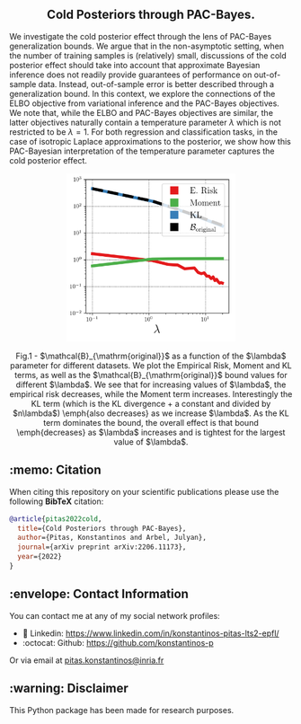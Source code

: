 <h2 align="center">Cold Posteriors through PAC-Bayes.</h2>

We investigate the cold posterior effect through the lens of PAC-Bayes generalization bounds. We argue that in the non-asymptotic setting, when the number of training samples is (relatively) small, discussions of the cold posterior effect should take into account that approximate Bayesian inference does not readily provide guarantees of performance on out-of-sample data. Instead, out-of-sample error is better described through a generalization bound. In this context, we explore the connections of the ELBO objective from variational inference and the PAC-Bayes objectives. We note that, while the ELBO and PAC-Bayes objectives are similar, the latter objectives naturally contain a temperature parameter $\lambda$ which is not restricted to be $\lambda=1$. For both regression and classification tasks, in the case of isotropic Laplace approximations to the posterior,  we show how this PAC-Bayesian interpretation of the temperature parameter captures the cold posterior effect.

<p align="center">
    <img src="/plots_for_paper/theory/abalone/abalone_original.png" height="300"/>
</p>
<p align = "center">
Fig.1 - $\mathcal{B}_{\mathrm{original}}$ as a function of the $\lambda$ parameter for different datasets. We plot the Empirical Risk, Moment and KL terms, as well as the $\mathcal{B}_{\mathrm{original}}$ bound values for different $\lambda$. We see that for increasing values of $\lambda$, the empirical risk decreases, while the Moment term increases. Interestingly the KL term (which is the KL divergence + a constant and divided by $n\lambda$) \emph{also decreases} as we increase $\lambda$. As the KL term dominates the bound, the overall effect is that bound \emph{decreases} as $\lambda$ increases and is tightest for the largest value of $\lambda$.
</p>

<h2> :memo: Citation </h2>

When citing this repository on your scientific publications please use the following **BibTeX** citation:

```bibtex
@article{pitas2022cold,
  title={Cold Posteriors through PAC-Bayes},
  author={Pitas, Konstantinos and Arbel, Julyan},
  journal={arXiv preprint arXiv:2206.11173},
  year={2022}
}
```

<h2> :envelope: Contact Information </h2>
You can contact me at any of my social network profiles:

- :briefcase: Linkedin: https://www.linkedin.com/in/konstantinos-pitas-lts2-epfl/
- :octocat: Github: https://github.com/konstantinos-p

Or via email at pitas.konstantinos@inria.fr

<h2> :warning: Disclaimer </h2>
This Python package has been made for research purposes.

